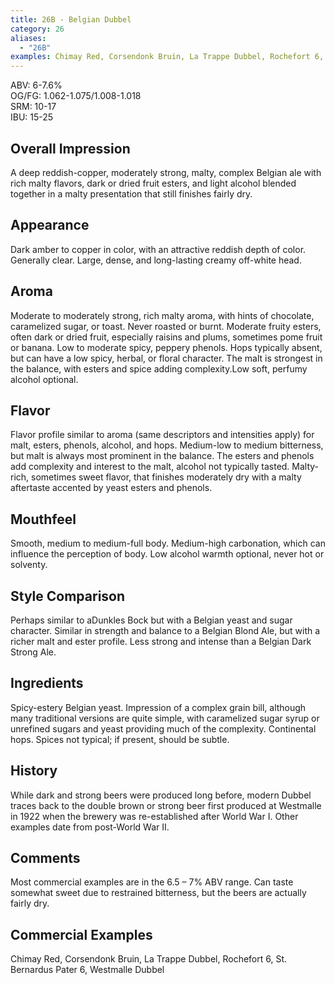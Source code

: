 ```yaml
---
title: 26B - Belgian Dubbel
category: 26
aliases: 
  - "26B"
examples: Chimay Red, Corsendonk Bruin, La Trappe Dubbel, Rochefort 6, St. Bernardus Pater 6, Westmalle Dubbel
---
```


ABV: 6-7.6%  
OG/FG: 1.062-1.075/1.008-1.018  
SRM: 10-17  
IBU: 15-25

## Overall Impression
A deep reddish-copper, moderately strong, malty, complex Belgian ale with rich malty flavors, dark or dried fruit esters, and light alcohol blended together in a malty presentation that still finishes fairly dry.

## Appearance
Dark amber to copper in color, with an attractive reddish depth of color. Generally clear. Large, dense, and long-lasting creamy off-white head.

## Aroma
Moderate to moderately strong, rich malty aroma, with hints of chocolate, caramelized sugar, or toast. Never roasted or burnt. Moderate fruity esters, often dark or dried fruit, especially raisins and plums, sometimes pome fruit or banana. Low to moderate spicy, peppery phenols. Hops typically absent, but can have a low spicy, herbal, or floral character. The malt is strongest in the balance, with esters and spice adding complexity.Low soft, perfumy alcohol optional.

## Flavor
Flavor profile similar to aroma (same descriptors and intensities apply) for malt, esters, phenols, alcohol, and hops. Medium-low to medium bitterness, but malt is always most prominent in the balance. The esters and phenols add complexity and interest to the malt, alcohol not typically tasted. Malty-rich, sometimes sweet flavor, that finishes moderately dry with a malty aftertaste accented by yeast esters and phenols.

## Mouthfeel
Smooth, medium to medium-full body. Medium-high carbonation, which can influence the perception of body. Low alcohol warmth optional, never hot or solventy.

## Style Comparison
Perhaps similar to aDunkles Bock but with a Belgian yeast and sugar character. Similar in strength and balance to a Belgian Blond Ale, but with a richer malt and ester profile. Less strong and intense than a Belgian Dark Strong Ale.

## Ingredients
Spicy-estery Belgian yeast. Impression of a complex grain bill, although many traditional versions are quite simple, with caramelized sugar syrup or unrefined sugars and yeast providing much of the complexity. Continental hops. Spices not typical; if present, should be subtle.

## History
While dark and strong beers were produced long before, modern Dubbel traces back to the double brown or strong beer first produced at Westmalle in 1922 when the brewery was re-established after World War I. Other examples date from post-World War II.

## Comments
Most commercial examples are in the 6.5 – 7% ABV range. Can taste somewhat sweet due to restrained bitterness, but the beers are actually fairly dry.

## Commercial Examples
Chimay Red, Corsendonk Bruin, La Trappe Dubbel, Rochefort 6, St. Bernardus Pater 6, Westmalle Dubbel